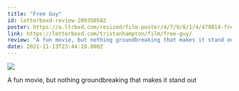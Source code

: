 ```yaml
---
title: "Free Guy"
id: letterboxd-review-209350582
poster: https://a.ltrbxd.com/resized/film-poster/4/7/9/8/1/4/479814-free-guy-0-600-0-900-crop.jpg?v=0cd7303445
link: https://letterboxd.com/tristanhampton/film/free-guy/
review: "A fun movie, but nothing groundbreaking that makes it stand out"
date: 2021-11-13T23:44:19.000Z
---
```

 <p><img src="https://a.ltrbxd.com/resized/film-poster/4/7/9/8/1/4/479814-free-guy-0-600-0-900-crop.jpg?v=0cd7303445"/></p> <p>A fun movie, but nothing groundbreaking that makes it stand out</p>
